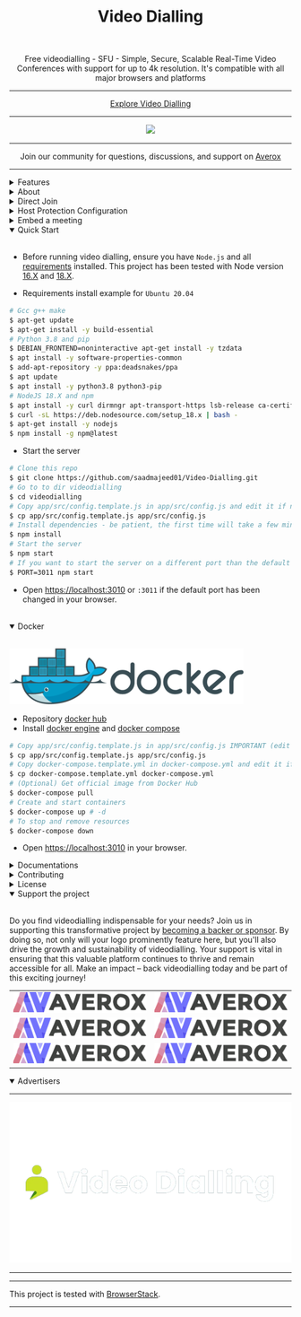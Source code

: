 <h1 align="center">Video Dialling</h1>

<br />

<p align="center">Free videodialling - SFU - Simple, Secure, Scalable Real-Time Video Conferences with support for up to 4k resolution. It's compatible with all major browsers and platforms</p>

<hr />

<p align="center">
    <a href="https://sfu.videodialling.com/">Explore Video Dialling</a>
</p>

<hr />

<p align="center">
    <a href="https://sfu.videodialling.com/">
        <img src="public/images/videodialling-header.gif">
    </a>
</p>

<hr />

<p align="center">
    Join our community for questions, discussions, and support on <a href="https://averox.com">Averox</a>
</p>

<hr />

<details>
<summary>Features</summary>

<br/>

-   Is `100% Free` - `Open Source (AGPLv3)` - `Self Hosted` and [PWA](https://en.wikipedia.org/wiki/Progressive_web_application)!
-   Unlimited conference rooms with no time limitations.
-   Live broadcasting streaming.
-   Translated into 133 languages.
-   Host protection to prevent unauthorized access.
-   User auth to prevent unauthorized access.
-   JWT.io securely manages credentials for host configurations and user authentication, enhancing security and streamlining processes.
-   Room password protection.
-   Room lobby, central gathering space.
-   Room spam mitigations, focused on preventing spam.
-   Geolocation, identification or estimation of the real-world geographic location of the participants.
-   Compatible with desktop and mobile devices.
-   Optimized mobile room URL sharing.
-   Webcam streaming with front and rear camera support for mobile devices.
-   Broadcasting, distribution of audio or video content to a wide audience.
-   Crystal-clear audio streaming with speaking detection and volume indicators.
-   Screen sharing for presentations.
-   File sharing with drag-and-drop support.
-   Choose your audio input, output, and video source.
-   Supports video quality up to 4K.
-   Supports advance Picture-in-Picture (PiP) offering a more streamlined and flexible viewing experience.
-   Record your screen, audio, and video.
-   Snapshot video frames and save them as PNG images.
-   Chat with an Emoji Picker for expressing feelings, private messages, Markdown support, and conversation saving.
-   ChatGPT (powered by OpenAI) for answering questions, providing information, and connecting users to relevant resources.
-   Speech recognition, execute the app features simply with your voice.
-   Push-to-talk functionality, similar to a walkie-talkie.
-   Advanced collaborative whiteboard for teachers.
-   Real-time sharing of YouTube embed videos, video files (MP4, WebM, OGG), and audio files (MP3).
-   Full-screen mode with one-click video element zooming and pin/unpin.
-   Customizable UI themes.
-   Right-click options on video elements for additional controls.
-   Supports [REST API](app/api/README.md) (Application Programming Interface).
-   Integration with [Slack](https://api.slack.com/apps/) for enhanced communication.
-   Utilizes [Sentry](https://sentry.io/) for error reporting.
-   And much more...

</details>

<details>
<summary>About</summary>

<br>

-   [Presentation](https://www.videodialling.com/design/DAE693uLOIU/view)
-   [Video Overview](https://www.videodialling.com/watch?v=_IVn2aINYww)

</details>

<details>
<summary>Direct Join</summary>

<br/>

-   You can `directly join a room` by using link like:
-   https://sfu.videodialling.com/join?room=test&roomPassword=0&name=videodialling&audio=0&video=0&screen=0&notify=0

    | Params       | Type           | Description     |
    | ------------ | -------------- | --------------- |
    | room         | string         | Room Id         |
    | roomPassword | string/boolean | Room password   |
    | name         | string         | User name       |
    | audio        | boolean        | Audio stream    |
    | video        | boolean        | Video stream    |
    | screen       | boolean        | Screen stream   |
    | notify       | boolean        | Welcome message |
    | hide         | boolean        | Hide myself     |
    | token        | string         | JWT             |

</details>

<details>
<summary>Host Protection Configuration</summary>

<br/>

When [host.protected](https://docs.videodialling.com/videodialling-sfu/host-protection/) or `host.user_auth` is enabled, the host/users can provide a valid token for direct joining the room as specified in the `app/src/config.js` file.

| Params           | Value                                                                            | Description                                                                            |
| ---------------- | -------------------------------------------------------------------------------- | -------------------------------------------------------------------------------------- |
| `host.protected` | `true` if protection is enabled, `false` if not (default false)                  | Requires the host to provide a valid username and password during room initialization. |
| `host.user_auth` | `true` if user authentication is required, `false` if not (default false).       | Determines whether host authentication is required.                                    |
| `host.users`     | JSON array with user objects: `{"username": "username", "password": "password"}` | List of valid host users with their credentials.                                       |

Example:

```js
    host: {
        protected: true,
        user_auth: true,
        users: [
            {
                username: 'username',
                password: 'password',
            },
            {
                username: 'username2',
                password: 'password2',
            },
            //...
        ],
    },
```

</details>

<details>
<summary>Embed a meeting</summary>

<br/>

To embed a meeting in `your service or app` using an iframe, use the following code:

```html
<iframe
    allow="camera; microphone; display-capture; fullscreen; clipboard-read; clipboard-write; autoplay"
    src="https://sfu.videodialling.com/newroom"
    style="height: 100vh; width: 100vw; border: 0px;"
></iframe>
```

</details>

<details open>
<summary>Quick Start</summary>

<br/>

-   Before running video dialling, ensure you have `Node.js` and all [requirements](https://mediasoup.org/documentation/v3/mediasoup/installation/#requirements) installed. This project has been tested with Node version [16.X](https://nodejs.org/en/blog/release/v16.15.1/) and [18.X](https://nodejs.org/en/download).

-   Requirements install example for `Ubuntu 20.04`

```bash
# Gcc g++ make
$ apt-get update
$ apt-get install -y build-essential
# Python 3.8 and pip
$ DEBIAN_FRONTEND=noninteractive apt-get install -y tzdata
$ apt install -y software-properties-common
$ add-apt-repository -y ppa:deadsnakes/ppa
$ apt update
$ apt install -y python3.8 python3-pip
# NodeJS 18.X and npm
$ apt install -y curl dirmngr apt-transport-https lsb-release ca-certificates
$ curl -sL https://deb.nodesource.com/setup_18.x | bash -
$ apt-get install -y nodejs
$ npm install -g npm@latest
```

-   Start the server

```bash
# Clone this repo
$ git clone https://github.com/saadmajeed01/Video-Dialling.git
# Go to to dir videodialling
$ cd videodialling
# Copy app/src/config.template.js in app/src/config.js and edit it if needed
$ cp app/src/config.template.js app/src/config.js
# Install dependencies - be patient, the first time will take a few minutes, in the meantime have a good coffee ;)
$ npm install
# Start the server
$ npm start
# If you want to start the server on a different port than the default use an env var
$ PORT=3011 npm start
```

-   Open [https://localhost:3010](https://localhost:3010) or `:3011` if the default port has been changed in your browser.

<br/>
</details>

<details open>
<summary>Docker</summary>

<br/>

![docker](public/images/docker.png)

-   Repository [docker hub](https://hub.docker.com/r/videodialling/sfu)
-   Install [docker engine](https://docs.docker.com/engine/install/) and [docker compose](https://docs.docker.com/compose/install/)

```bash
# Copy app/src/config.template.js in app/src/config.js IMPORTANT (edit it according to your needs)
$ cp app/src/config.template.js app/src/config.js
# Copy docker-compose.template.yml in docker-compose.yml and edit it if needed
$ cp docker-compose.template.yml docker-compose.yml
# (Optional) Get official image from Docker Hub
$ docker-compose pull
# Create and start containers
$ docker-compose up # -d
# To stop and remove resources
$ docker-compose down
```

-   Open [https://localhost:3010](https://localhost:3010) in your browser.

</details>

<details>
<summary>Documentations</summary>

<br>

-   `Ngrok/HTTPS:` You can start a video conference directly from your local PC and make it accessible from any device outside your network by following [these instructions](docs/ngrok.md), or expose it directly on [HTTPS](app/ssl/README.md).

-   `Self-hosting:` For `self-hosting videodialling` on your own dedicated server, please refer to [this comprehensive guide](docs/self-hosting.md). It will provide you with all the necessary instructions to get your videodialling instance up and running smoothly.

-   `Rest API:` The [API documentation](https://docs.videodialling.com/videodialling-sfu/api/) uses [swagger](https://swagger.io/) at https://localhost:3010/api/v1/docs or check it on live [here](https://sfu.videodialling.com/api/v1/docs).

    ```bash
    # The response will give you a entrypoint / Room URL for your meeting.
    $ curl -X POST "http://localhost:3010/api/v1/meeting" -H "authorization: videodialling_default_secret" -H "Content-Type: application/json"
    $ curl -X POST "https://sfu.videodialling.com/api/v1/meeting" -H "authorization: videodialling_default_secret" -H "Content-Type: application/json"
    # The response will give you a entrypoint / URL for the direct join to the meeting.
    $ curl -X POST "http://localhost:3010/api/v1/join" -H "authorization: videodialling_default_secret" -H "Content-Type: application/json" --data '{"room":"test","roomPassword":"false","name":"videodialling","audio":"false","video":"false","screen":"false","notify":"false"}'
    $ curl -X POST "https://sfu.videodialling.com/api/v1/join" -H "authorization: videodialling_default_secret" -H "Content-Type: application/json" --data '{"room":"test","roomPassword":"false","name":"videodialling","audio":"false","video":"false","screen":"false","notify":"false"}'
    # The response will give you a entrypoint / URL for the direct join to the meeting with a token.
    $ curl -X POST "http://localhost:3010/api/v1/join" -H "authorization: videodialling_default_secret" -H "Content-Type: application/json" --data '{"room":"test","roomPassword":"false","name":"videodialling","audio":"false","video":"false","screen":"false","notify":"false","token":{"username":"username","password":"password","presenter":"true", "expire":"1h"}}'
    $ curl -X POST "https://sfu.videodialling.com/api/v1/join" -H "authorization: videodialling_default_secret" -H "Content-Type: application/json" --data '{"room":"test","roomPassword":"false","name":"videodialling","audio":"false","video":"false","screen":"false","notify":"false","token":{"username":"username","password":"password","presenter":"true", "expire":"1h"}}'
    ```

</details>


<details>
<summary>Contributing</summary>

<br/>

-   Contributions are welcome and greatly appreciated!
-   Just run before `npm run lint`

</details>

<details>
<summary>License</summary>

<br/>

[![AGPLv3](public/images/AGPLv3.png)](LICENSE)

Videodialling is free and open-source under the terms of AGPLv3 (GNU Affero General Public License v3.0). Please `respect the license conditions`, In particular `modifications need to be free as well and made available to the public`. Get a quick overview of the license at [Choose an open source license](https://choosealicense.com/licenses/agpl-3.0/).

To obtain a [videodialling license](https://docs.videodialling.com/license/licensing-options/) with terms different from the AGPLv3, you can conveniently make your [purchase on Averox](https://averox.com/solutions/). This allows you to tailor the licensing conditions to better suit your specific requirements.

</details>

<details open>
<summary>Support the project</summary>

<br/>

Do you find videodialling indispensable for your needs? Join us in supporting this transformative project by [becoming a backer or sponsor](https://averox.com). By doing so, not only will your logo prominently feature here, but you'll also drive the growth and sustainability of videodialling. Your support is vital in ensuring that this valuable platform continues to thrive and remain accessible for all. Make an impact – back videodialling today and be part of this exciting journey!

|                                                                                   |                                                                                        |
| --------------------------------------------------------------------------------- | -------------------------------------------------------------------------------------- |
| [![BroadcastX](public/sponsors/BroadcastX.png)](https://broadcastx.de/)           | [![Hetzner](public/sponsors/HetznerLogo.png)](https://hetzner.cloud/?ref=XdRifCzCK3bn) |
| [![LuvLounge](public/sponsors/LuvLounge.png)](https://luvlounge.ca)               | [![QuestionPro](public/sponsors/QuestionPro.png)](https://www.videodialling.com)         |
| [![BrowserStack](public/sponsors/BrowserStack.png)](https://www.browserstack.com) | [![CrystalSound](public/sponsors/CrystalSound.png)](https://crystalsound.ai)           |

</details>

<details open>
<summary>Advertisers</summary>

---

[![Contabo](public/advertisers/ContaboLogo.png)](https://www.dpbolvw.net/click-101027391-14462707)

---

</details>

<!--
## Diving into Additional videodialling Projects:

<details>
<summary>videodialling P2P</summary>

<br/>

Try also [videodialling P2P](https://github.com/videodialling/videodialling) `peer to peer` real-time video conferences, optimized for small groups. `Unlimited time, unlimited concurrent rooms` each having 5-8 participants.

</details>

<details>
<summary>videodialling C2C</summary>

<br>

Try also [videodialling C2C](https://github.com/videodialling/videodiallingc2c) `peer to peer` real-time video conferences, optimized for cam 2 cam. `Unlimited time, unlimited concurrent rooms` each having 2 participants.

</details>

<details>
<summary>videodialling BRO</summary>

<br>

Try also [videodialling BRO](https://github.com/videodialling/videodiallingbro) `Live broadcast` (peer to peer) live video, audio and screen stream to all connected users (viewers). `Unlimited time, unlimited concurrent rooms` each having a broadcast and many viewers.

</details>

<details>
<summary>videodialling WEB</summary>

<br>

Try also [videodialling WEB](https://github.com/videodialling/videodiallingvideodialling) a platform that allows for the management of an `unlimited number of users`. Each user must register with their email, username, and password, after which they gain access to their `personal dashboard`. Within the dashboard, users can `manage their rooms and schedule meetings` using the desired version of videodialling on a specified date and time. Invitations to these meetings can be sent via email, shared through the web browser, or sent via SMS.

</details>
-->

---

This project is tested with [BrowserStack](https://www.browserstack.com).

---
